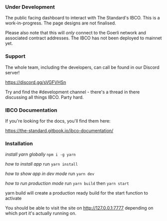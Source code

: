 ### Under Development ###

The public facing dashboard to interact with The Standard's IBCO. This is a work-in-progress. The page designs are not finalised.

Please also note that this will *only* connect to the Goerli network and associated contract addresses. The IBCO has not been deployed to mainnet yet.

### Support ###

The whole team, including the developers, can call be found in our Discord server!

https://discord.gg/sVGFVHSn

Try and find the #development channel - there's a thread in there discussing all things IBCO. Party hard.

### IBCO Documentation ###

If you're looking for the docs, you'll find them here:

https://the-standard.gitbook.io/ibco-documentation/

### Installation ###

_install yarn globally_
`npm i -g yarn`

_how to install app_
run `yarn install`

_how to show app in dev mode_
run `yarn dev`

_how to run production mode_
run `yarn build` then `yarn start`

yarn build will create a production ready build for the start function to activate

You should be able to visit the site on http://127.0.0.1:7777 depending on which port it's actually running on.

